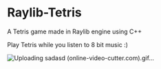# Raylib-Tetris
A Tetris game made in Raylib engine using C++

Play Tetris while you listen to 8 bit music :)


![Uploading sadasd (online-video-cutter.com).gif…]()
